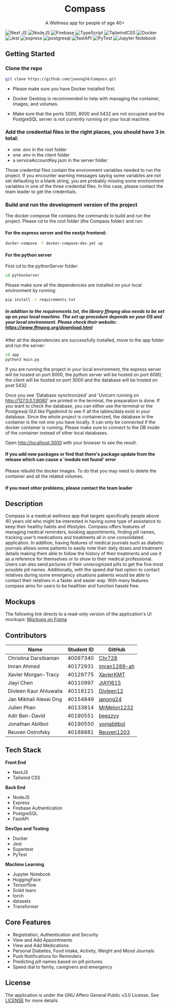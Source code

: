 <p align="center">
   <h1 align="center">Compass</h3>
</p> 
<p align="center">
    A Wellness app for people of age 40+
</p>

![Next JS](https://img.shields.io/badge/Next-black?style=for-the-badge&logo=next.js&logoColor=white)
![NodeJS](https://img.shields.io/badge/node.js-6DA55F?style=for-the-badge&logo=node.js&logoColor=white)
![Firebase](https://img.shields.io/badge/firebase-%23039BE5.svg?style=for-the-badge&logo=firebase)
![TypeScript](https://img.shields.io/badge/typescript-%23007ACC.svg?style=for-the-badge&logo=typescript&logoColor=white)
![TailwindCSS](https://img.shields.io/badge/tailwindcss-%2338B2AC.svg?style=for-the-badge&logo=tailwind-css&logoColor=white)
![Docker](https://img.shields.io/badge/docker-%230db7ed.svg?style=for-the-badge&logo=docker&logoColor=white)
![Jest](https://img.shields.io/badge/-jest-%23C21325?style=for-the-badge&logo=jest&logoColor=white)
![express](https://img.shields.io/badge/Express%20js-000000?style=for-the-badge&logo=express&logoColor=white)
![postgresql](https://img.shields.io/badge/PostgreSQL-316192?style=for-the-badge&logo=postgresql&logoColor=white)
![fastAPI](https://img.shields.io/badge/fastAPI-3776AB?style=for-the-badge&logo=python&logoColor=white)
![PyTest](https://img.shields.io/badge/PyTest-14354C?style=for-the-badge&logo=python&logoColor=white)
![Jupyter Notebook](https://img.shields.io/badge/Made%20with-Jupyter-orange?style=for-the-badge&logo=Jupyter)

## Getting Started

### Clone the repo
```bash 
git clone https://github.com/janong24/Compass.git
```

- Please make sure you have Docker installed first.
  
- Docker Desktop is recommended to help with managing the container, images, and volumes.

- Make sure that the ports 3000, 8000 and 5432 are not occupied and the PostgreSQL server is not currently running on your local machine.

### Add the credential files in the right places, you should have 3 in total: 
- one .env in the root folder
- one .env in the client folder
- a serviceAccountKey.json in the server folder

Those credential files contain the environment variables needed to run the project. If you encounter warning messages saying some variables are not set defaulting to a blank string, you are probably missing some environment variables in one of the three credential files. In this case, please contact the team leader to get the credentials.  

### Build and run the development version of the project

The docker compose file contains the commands to build and run the project. Please cd to the root folder (the Compass folder) and run:    

#### For the express server and the nextjs frontend:
```bash
docker-compose -f docker-compose-dev.yml up
```

#### For the python server
First cd to the pythonServer folder:
``` bash
cd pythonServer
```

Please make sure all the dependencies are installed on your local environment by running:
```bash
pip install -r requirements.txt
```
##### In addition to the requirements.txt, the library ffmpeg also needs to be set up on your local machine. The set up procedure depends on your OS and your local environment. Please check their website: https://www.ffmpeg.org/download.html 

After all the dependencies are successfully installed, move to the app folder and run the server:
```bash
cd app
python3 main.py
```

If you are running the project in your local environment, the express server will be hosted on port 8000, the python server will be hosted on port 8080, the client will be hosted on port 3000 and the database will be hosted on post 5432

Once you see 'Database synchronized' and 'Uvicorn running on http://127.0.0.1:8080' are printed in the terminal, the preparation is done. If you want to check the database, you can either use the terminal or the Postgresql GUI like Pgadmin4 to see if all the tables/data exist in your database. Since the whole project is containerized, the database in the container is the not one you have locally. It can only be connected if the docker container is running. Please make sure to connect to the DB inside of the container instead of other local databases.

Open [http://localhost:3000](http://localhost:3000) with your browser to see the result.

#### If you add new packages or find that there's package update from the release which can cause a 'module not found' error
Please rebuild the docker images. To do that you may need to delete the container and all the related volumes.

#### If you meet other problems, please contact the team leader

## Description

Compass is a medical wellness app that targets specifically people above 40 years old who might  be interested in having  some  type of assistance to keep their healthy habits and lifestyles. Compass offers features of managing medical  reminders, booking appointments, finding pill names, tracking user’s medications and treatments  all in one consolidated application. In addition, having features of medical journals such as diabetic journals allows some patients to easily note their daily doses and treatment details making them able to follow the history of their treatments and use it as a reference for themselves or to show to their medical professional. Users can also send pictures of their unrecognized pills to get the five most possible pill names. Additionally, with the speed dial fast option to contact relatives during some emergency situations patients would be able to contact their relatives in a faster and easier way. With many features compass aims for users to be healthier and function hassle free. 

## Mockups

The following link directs to a read-only version of the application's UI mockups:
[Mockups on Figma](https://www.figma.com/file/4kubnHTzbOWN2sgLAs3vcN/Compass-UI-Mockup?type=design&node-id=0%3A1&mode=design&t=iYqj5DWPPgECiq4M-1)

## Contributors

| Name                   | Student ID | GitHub                                          |
| ---------------------- | ---------- | ----------------------------------------------- |
| Christina Darstbanian  | 40097340   | [Chr728](https://github.com/Chr728)             |
| Imran Ahmed            | 40172931   | [imran1289-ah](https://github.com/imran1289-ah) |
| Xavier Morgan-Tracy    | 40129775   | [XavierKMT](https://github.com/XavierKMT)       |
| Jiayi Chen             | 40110997   | [JIAYI615](https://github.com/JIAYI615)         |
| Divleen Kaur Ahluwalia | 40116121   | [Divleen12](https://github.com/Divleen12)       |
| Jan Mikhail Alexei Ong | 40154849   | [janong24](https://github.com/janong24)         |
| Julien Phan            | 40133814   | [MrMelon1232](https://github.com/MrMelon1232)   |
| Adir Ben-David         | 40190551   | [beezzyy](https://github.com/beezzyy)           |
| Jonathan Abitbol       | 40190550   | [yoniabitbol](https://github.com/yoniabitbol)   |
| Reuven Ostrofsky       | 40188881   | [Reuven1203](https://github.com/Reuven1203)     |

## Tech Stack

**Front End**

- NextJS
- Tailwind CSS

**Back End**

- NodeJS
- Express
- Firebase Authentication
- PostgreSQL
- FastAPI

**DevOps and Testing**

- Docker
- Jest
- Supertest
- PyTest

**Machine Learning**

- Jupyter Notebook
- HuggingFace
- Tensorflow
- Scikit learn
- torch
- datasets
- Transformer

## Core Features

- Registration, Authentication and Security
- View and Add Appointments
- View and Add Medications
- Personal Diabetes, Food intake, Activity, Weight and Mood Journals
- Push Notifications for Reminders
- Predicting pill names based on pill pictures
- Speed dial to family, caregivers and emergency

## License

The application is under the GNU Affero General Public v3.0 License. See [LICENSE](https://github.com/janong24/Compass/blob/main/LICENSE) for more details
